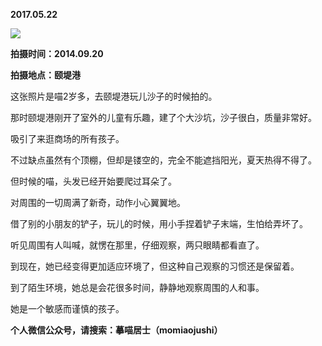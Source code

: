 
          
**2017.05.22**

![](http://wx3.sinaimg.cn/large/627d9660ly1fftq5j87dkj20yg0mzjvp.jpg)


**拍摄时间：2014.09.20**

**拍摄地点：颐堤港**

这张照片是喵2岁多，去颐堤港玩儿沙子的时候拍的。

那时颐堤港刚开了室外的儿童有乐趣，建了个大沙坑，沙子很白，质量非常好。

吸引了来逛商场的所有孩子。

不过缺点虽然有个顶棚，但却是镂空的，完全不能遮挡阳光，夏天热得不得了。

但时候的喵，头发已经开始要爬过耳朵了。

对周围的一切周满了新奇，动作小心翼翼地。

借了别的小朋友的铲子，玩儿的时候，用小手捏着铲子末端，生怕给弄坏了。

听见周围有人叫喊，就愣在那里，仔细观察，两只眼睛都看直了。

到现在，她已经变得更加适应环境了，但这种自己观察的习惯还是保留着。

到了陌生环境，她总是会花很多时间，静静地观察周围的人和事。

她是一个敏感而谨慎的孩子。


**个人微信公众号，请搜索：摹喵居士（momiaojushi）**

        